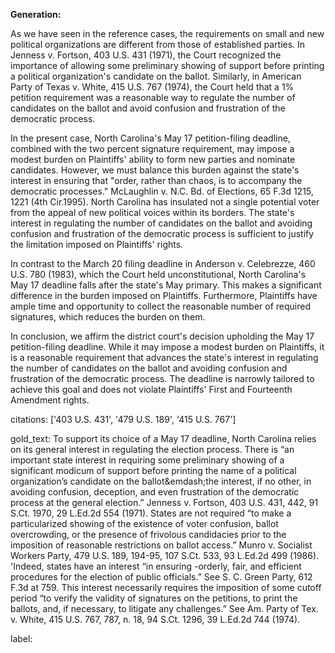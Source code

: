 **Generation:**

As we have seen in the reference cases, the requirements on small and new political organizations are different from those of established parties. In Jenness v. Fortson, 403 U.S. 431 (1971), the Court recognized the importance of allowing some preliminary showing of support before printing a political organization's candidate on the ballot. Similarly, in American Party of Texas v. White, 415 U.S. 767 (1974), the Court held that a 1% petition requirement was a reasonable way to regulate the number of candidates on the ballot and avoid confusion and frustration of the democratic process.

In the present case, North Carolina's May 17 petition-filing deadline, combined with the two percent signature requirement, may impose a modest burden on Plaintiffs' ability to form new parties and nominate candidates. However, we must balance this burden against the state's interest in ensuring that "order, rather than chaos, is to accompany the democratic processes." McLaughlin v. N.C. Bd. of Elections, 65 F.3d 1215, 1221 (4th Cir.1995). North Carolina has insulated not a single potential voter from the appeal of new political voices within its borders. The state's interest in regulating the number of candidates on the ballot and avoiding confusion and frustration of the democratic process is sufficient to justify the limitation imposed on Plaintiffs' rights.

In contrast to the March 20 filing deadline in Anderson v. Celebrezze, 460 U.S. 780 (1983), which the Court held unconstitutional, North Carolina's May 17 deadline falls after the state's May primary. This makes a significant difference in the burden imposed on Plaintiffs. Furthermore, Plaintiffs have ample time and opportunity to collect the reasonable number of required signatures, which reduces the burden on them.

In conclusion, we affirm the district court's decision upholding the May 17 petition-filing deadline. While it may impose a modest burden on Plaintiffs, it is a reasonable requirement that advances the state's interest in regulating the number of candidates on the ballot and avoiding confusion and frustration of the democratic process. The deadline is narrowly tailored to achieve this goal and does not violate Plaintiffs' First and Fourteenth Amendment rights.

citations: ['403 U.S. 431', '479 U.S. 189', '415 U.S. 767']

gold_text: To support its choice of a May 17 deadline, North Carolina relies on its general interest in regulating the election process. There is “an important state interest in requiring some preliminary showing of a significant modicum of support before printing the name of a political organization’s candidate on the ballot&emdash;the interest, if no other, in avoiding confusion, deception, and even frustration of the democratic process at the general election.” Jenness v. Fortson, 403 U.S. 431, 442, 91 S.Ct. 1970, 29 L.Ed.2d 554 (1971). States are not required “to make a particularized showing of the existence of voter confusion, ballot overcrowding, or the presence of frivolous candidacies prior to the imposition of reasonable restrictions on ballot access.” Munro v. Socialist Workers Party, 479 U.S. 189, 194-95, 107 S.Ct. 533, 93 L.Ed.2d 499 (1986). 'Indeed, states have an interest “in ensuring -orderly, fair, and efficient procedures for the election of public officials.” See S. C. Green Party, 612 F.3d at 759. This interest necessarily requires the imposition of some cutoff period “to verify the validity of signatures on the petitions, to print the ballots, and, if necessary, to litigate any challenges.” See Am. Party of Tex. v. White, 415 U.S. 767, 787, n. 18, 94 S.Ct. 1296, 39 L.Ed.2d 744 (1974).

label: 